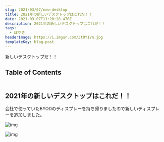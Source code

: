 ```yaml
---
slug: 2021/03/07/new-desktop
title: 2021年の新しいデスクトップはこれだ！！
date: 2021-03-07T11:20:28.470Z
description: 2021年の新しいデスクトップはこれだ！！
tags:
  - ぼやき
headerImage: https://i.imgur.com/JtOY1Vn.jpg
templateKey: blog-post
---
```

新しいデスクトップだ！！


## Table of Contents

```toc

```

## 2021年の新しいデスクトップはこれだ！！

会社で使っていたBYODのディスプレーを持ち帰りましたので新しいディスプレーを追加しました。


![img](https://i.imgur.com/iffdNyK.jpg)

![img](https://i.imgur.com/JtOY1Vn.jpg)
